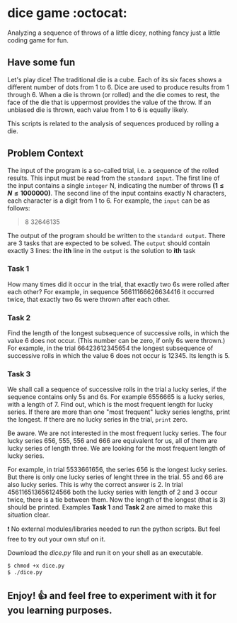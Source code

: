# dice game :octocat:

Analyzing a sequence of throws of a little dicey, nothing fancy just a little coding game for fun.

## Have some fun

Let's play dice! The traditional die is a cube. Each of its six faces shows a different number of dots from 1 to 6. Dice are used to produce results from 1 through 6. When a die is thrown (or rolled) and the die comes to rest, the face of the die that is uppermost provides the value of the throw. If an unbiased die is thrown, each value from 1 to 6 is equally likely.

This scripts is related to the analysis of sequences produced by rolling a die.

## Problem Context

The input of the program is a so-called trial, i.e. a sequence of the rolled results. This input must be read from the `standard input`. The first line of the input contains a single `integer` N, indicating the number of throws **$\left(1 \le N \le 1000000\right)$**. The second line of the input contains exactly N characters, each character is a digit from 1 to 6. For example, the `input` can be as follows:

> 8
> 32646135

The output of the program should be written to the `standard output`. There are 3 tasks that are expected to be solved. The `output` should contain exactly 3 lines: the **ith** line in the `output` is the solution to **ith** task

### Task 1

How many times did it occur in the trial, that exactly two 6s were rolled after each other? For example, in sequence 56611166626634416 it occurred twice, that exactly two 6s were thrown after each other.

### Task 2

Find the length of the longest subsequence of successive rolls, in which the value 6 does not occur. (This number can be zero, if only 6s were thrown.) For example, in the trial 66423612345654 the longest subsequence of successive rolls in which the value 6 does not occur is 12345. Its length is 5. 

### Task 3

We shall call a sequence of successive rolls in the trial a lucky series, if the sequence contains only 5s and 6s. For example 6556665 is a lucky series, with a length of 7.
Find out, which is the most frequent length for lucky series. If there are more than one "most frequent" lucky series lengths, print the longest. If there are no lucky series in the trial, `print` zero.

Be aware. We are not interested in the most frequent lucky series. The four lucky series 656, 555, 556 and 666 are equivalent for us, all of them are lucky series of length three. We are looking for the most frequent length of lucky series.

For example, in trial 5533661656, the series 656 is the longest lucky series. But there is only one lucky series of lenght three in the trial. 55 and 66 are also lucky series. This is why the correct answer is 2. In trial 456116513656124566 both the lucky series with length of 2 and 3 occur twice, there is a tie between them. Now the length of the longest (that is 3) should be printed. Examples **Task 1** and **Task 2** are aimed to make this situation clear. 

:exclamation: No external modules/libraries needed to run the python scripts. But feel free to try out your own stuf on it.  

Download the *dice.py* file and run it on your shell as an executable.

```bash
$ chmod +x dice.py
$ ./dice.py
```
## Enjoy! :+1: and feel free to experiment with it for you learning purposes.





